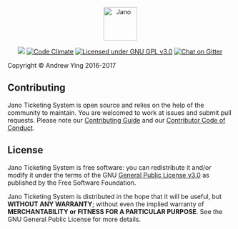 <p style="text-align:center;"><img src="https://raw.githubusercontent.com/jano-may-ball/ticketing/master/logo.png" height="75" alt="Jano"></p>

<p style="text-align:center;"><a href='https://build.janoticketing.com/job/Jano%20Ticketing/'><img src='https://build.janoticketing.com/buildStatus/icon?job=Jano Ticketing'></a> <a href="https://codeclimate.com/github/jano-may-ball/ticketing" target="_blank"><img src="https://img.shields.io/codeclimate/github/jano-may-ball/ticketing.svg" alt="Code Climate"></a>
<a href="https://github.com/jano-may-ball/ticketing/blob/master/README.md"><img src="https://img.shields.io/badge/license-GNU%20GPL%20v3.0-blue.svg" alt="Licensed under GNU GPL v3.0"></a> <a href="https://gitter.im/jano-may-ball/ticketing" target="_blank"><img src="https://img.shields.io/gitter/room/nwjs/nw.js.svg" alt="Chat on Gitter"></a></p>

Copyright &copy; Andrew Ying 2016-2017

## Contributing
Jano Ticketing System is open source and relies on the help of the community to maintain. You are welcomed to work at issues and submit pull requests. Please note our [Contributing Guide](CONTRIBUTING.md) and our [Contributor Code of Conduct](CODE_OF_CONDUCT.md).

## License
Jano Ticketing System is free software: you can redistribute it and/or modify it under the terms of the GNU [General Public License v3.0](LICENSE.md) as published by the Free Software Foundation.

Jano Ticketing System is distributed in the hope that it will be useful, but **WITHOUT ANY WARRANTY**; without even the implied warranty of **MERCHANTABILITY or FITNESS FOR A PARTICULAR PURPOSE**.  See the GNU General Public License for more details.